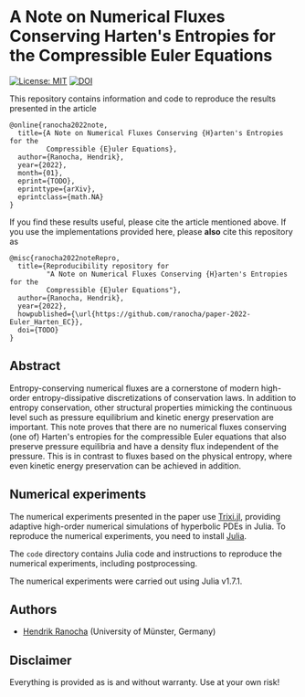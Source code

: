 # A Note on Numerical Fluxes Conserving Harten's Entropies for the Compressible Euler Equations

[![License: MIT](https://img.shields.io/badge/License-MIT-success.svg)](https://opensource.org/licenses/MIT)
[![DOI](https://zenodo.org/badge/DOI/TODO.svg)](https://doi.org/TODO)

This repository contains information and code to reproduce the results presented in the article
```
@online{ranocha2022note,
  title={A Note on Numerical Fluxes Conserving {H}arten's Entropies for the
         Compressible {E}uler Equations},
  author={Ranocha, Hendrik},
  year={2022},
  month={01},
  eprint={TODO},
  eprinttype={arXiv},
  eprintclass={math.NA}
}
```

If you find these results useful, please cite the article mentioned above. If you
use the implementations provided here, please **also** cite this repository as
```
@misc{ranocha2022noteRepro,
  title={Reproducibility repository for
         "A Note on Numerical Fluxes Conserving {H}arten's Entropies for the
         Compressible {E}uler Equations"},
  author={Ranocha, Hendrik},
  year={2022},
  howpublished={\url{https://github.com/ranocha/paper-2022-Euler_Harten_EC}},
  doi={TODO}
}
```


## Abstract

Entropy-conserving numerical fluxes are a cornerstone of modern high-order
entropy-dissipative discretizations of conservation laws. In addition to entropy
conservation, other structural properties mimicking the continuous level such as
pressure equilibrium and kinetic energy preservation are important. This note
proves that there are no numerical fluxes conserving (one of) Harten's entropies
for the compressible Euler equations that also preserve pressure equilibria and
have a density flux independent of the pressure. This is in contrast to fluxes
based on the physical entropy, where even kinetic energy preservation can be
achieved in addition.


## Numerical experiments

The numerical experiments presented in the paper use [Trixi.jl](https://github.com/trixi-framework/Trixi.jl),
providing adaptive high-order numerical simulations of hyperbolic PDEs in Julia.
To reproduce the numerical experiments, you need to install [Julia](https://julialang.org/).

The `code` directory contains Julia code and instructions to reproduce the numerical
experiments, including postprocessing.

The numerical experiments were carried out using Julia v1.7.1.


## Authors

* [Hendrik Ranocha](https://ranocha.de) (University of Münster, Germany)


## Disclaimer

Everything is provided as is and without warranty. Use at your own risk!
